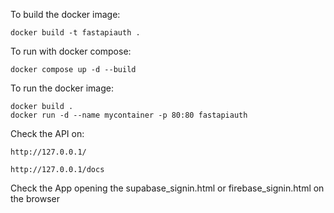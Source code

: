 To build the docker image:
```
docker build -t fastapiauth .
```

To run with docker compose:
```
docker compose up -d --build
```

To run the docker image:
```
docker build .
docker run -d --name mycontainer -p 80:80 fastapiauth
```

Check the API on:
```
http://127.0.0.1/

http://127.0.0.1/docs
```

Check the App opening the supabase_signin.html or firebase_signin.html on the browser